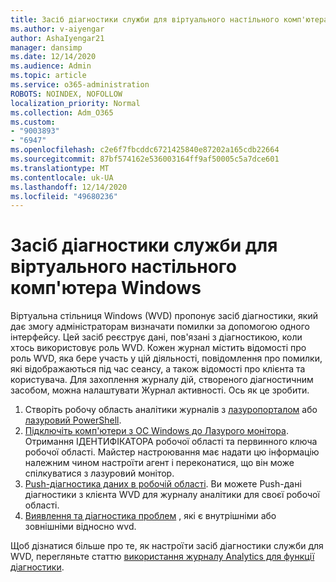 ```yaml
---
title: Засіб діагностики служби для віртуального настільного комп'ютера Windows
ms.author: v-aiyengar
author: AshaIyengar21
manager: dansimp
ms.date: 12/14/2020
ms.audience: Admin
ms.topic: article
ms.service: o365-administration
ROBOTS: NOINDEX, NOFOLLOW
localization_priority: Normal
ms.collection: Adm_O365
ms.custom:
- "9003893"
- "6947"
ms.openlocfilehash: c2e6f7fbcddc6721425840e87202a165cdb22664
ms.sourcegitcommit: 87bf574162e536003164ff9af50005c5a7dce601
ms.translationtype: MT
ms.contentlocale: uk-UA
ms.lasthandoff: 12/14/2020
ms.locfileid: "49680236"
---
```

# <a name="service-diagnostics-tool-for-windows-virtual-desktop"></a>Засіб діагностики служби для віртуального настільного комп'ютера Windows

Віртуальна стільниця Windows (WVD) пропонує засіб діагностики, який дає змогу адміністраторам визначати помилки за допомогою одного інтерфейсу. Цей засіб реєструє дані, пов'язані з діагностикою, коли хтось використовує роль WVD. Кожен журнал містить відомості про роль WVD, яка бере участь у цій діяльності, повідомлення про помилки, які відображаються під час сеансу, а також відомості про клієнта та користувача. Для захоплення журналу дій, створеного діагностичним засобом, можна налаштувати Журнал активності. Ось як це зробити.

1. Створіть робочу область аналітики журналів з [лазуропорталом](https://go.microsoft.com/fwlink/?linkid=2129500) або [лазуровий PowerShell](https://go.microsoft.com/fwlink/?linkid=2129501).
1. [Підключіть комп'ютери з ОС Windows до Лазурого монітора](https://go.microsoft.com/fwlink/?linkid=2129913). Отримання ІДЕНТИФІКАТОРА робочої області та первинного ключа робочої області. Майстер настроювання має надати цю інформацію належним чином настроїти агент і переконатися, що він може спілкуватися з лазуровий монітор.
1. [Push-діагностика даних в робочій області](https://go.microsoft.com/fwlink/?linkid=2128284). Ви можете Push-дані діагностики з клієнта WVD для журналу аналітики для своєї робочої області.
1. [Виявлення та діагностика проблем](https://go.microsoft.com/fwlink/?linkid=2128338) , які є внутрішніми або зовнішніми відносно wvd.

Щоб дізнатися більше про те, як настроїти засіб діагностики служби для WVD, перегляньте статтю [використання журналу Analytics для функції діагностики](https://go.microsoft.com/fwlink/?linkid=2128084).
